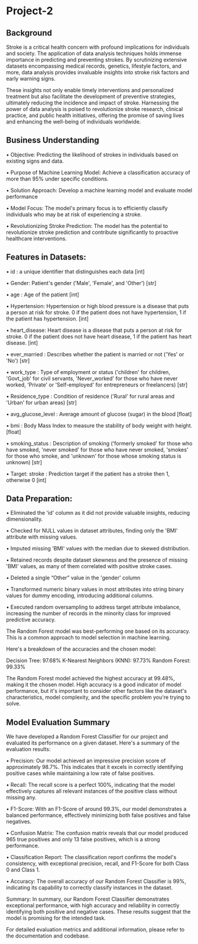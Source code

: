 # Project-2

## **Background**

Stroke is a critical health concern with profound implications for individuals and society. The application of data analysis techniques holds immense importance in predicting and preventing strokes. By scrutinizing extensive datasets encompassing medical records, genetics, lifestyle factors, and more, data analysis provides invaluable insights into stroke risk factors and early warning signs. 

These insights not only enable timely interventions and personalized treatment but also facilitate the development of preventive strategies, ultimately reducing the incidence and impact of stroke. Harnessing the power of data analysis is poised to revolutionize stroke research, clinical practice, and public health initiatives, offering the promise of saving lives and enhancing the well-being of individuals worldwide.

## **Business Understanding**

•	Objective: Predicting the likelihood of strokes in individuals based on existing signs and data.

•	Purpose of Machine Learning Model: Achieve a classification accuracy of more than 95% under specific conditions.

•	Solution Approach: Develop a machine learning model and evaluate model performance

•	Model Focus: The model's primary focus is to efficiently classify individuals who may be at risk of experiencing a stroke.

•	Revolutionizing Stroke Prediction: The model has the potential to revolutionize stroke prediction and contribute significantly to proactive healthcare interventions.

## **Features in Datasets:**

•	id : a unique identifier that distinguishes each data [int]

•	Gender: Patient's gender ('Male', 'Female', and 'Other') [str]

•	age : Age of the patient [int]

•	Hypertension: Hypertension or high blood pressure is a disease that puts a person at risk for stroke. 0 if the patient does not have hypertension, 1 if the patient has hypertension. [int]

•	heart_disease: Heart disease is a disease that puts a person at risk for stroke. 0 if the patient does not have heart disease, 1 if the patient has heart disease. [int]

•	ever_married : Describes whether the patient is married or not ('Yes' or 'No') [str]

•	work_type : Type of employment or status ('children' for children, 'Govt_job' for civil servants, 'Never_worked' for those who have never worked, 'Private' or 'Self-employed' for entrepreneurs or freelancers) [str]

•	Residence_type : Condition of residence ('Rural' for rural areas and 'Urban' for urban areas) [str]

•	avg_glucose_level : Average amount of glucose (sugar) in the blood [float]

•	bmi : Body Mass Index to measure the stability of body weight with height. [float]

•	smoking_status : Description of smoking ('formerly smoked' for those who have smoked, 'never smoked' for those who have never smoked, 'smokes' for those who smoke, and 'unknown' for those whose smoking status is unknown) [str]

•	Target: stroke : Prediction target if the patient has a stroke then 1, otherwise 0 [int]

## **Data Preparation:**

•	Eliminated the 'id' column as it did not provide valuable insights, reducing dimensionality.

•	Checked for NULL values in dataset attributes, finding only the 'BMI' attribute with missing values.

•	Imputed missing 'BMI' values with the median due to skewed distribution.

•	Retained records despite dataset skewness and the presence of missing 'BMI' values, as many of them correlated with positive stroke cases.

•	Deleted a single “Other” value in the 'gender' column 

•	Transformed numeric binary values in most attributes into string binary values for dummy encoding, introducing additional columns.

•	Executed random oversampling to address target attribute imbalance, increasing the number of records in the minority class for improved predictive accuracy.


The Random Forest model was best-performing one based on its accuracy. This is a common approach to model selection in machine learning.

Here's a breakdown of the accuracies and the chosen model:

Decision Tree: 97.68%
K-Nearest Neighbors (KNN): 97.73%
Random Forest: 99.33%

The Random Forest model achieved the highest accuracy at 99.48%, making it the chosen model. High accuracy is a good indicator of model performance, but it's important to consider other factors like the dataset's characteristics, model complexity, and the specific problem you're trying to solve.

## **Model Evaluation Summary**
We have developed a Random Forest Classifier for our project and evaluated its performance on a given dataset. Here's a summary of the evaluation results:

•	Precision: Our model achieved an impressive precision score of approximately 98.7%. This indicates that it excels in correctly identifying positive cases while maintaining a low rate of false positives.

•	Recall: The recall score is a perfect 100%, indicating that the model effectively captures all relevant instances of the positive class without missing any.

•	F1-Score: With an F1-Score of around 99.3%, our model demonstrates a balanced performance, effectively minimizing both false positives and false negatives.

•	Confusion Matrix: The confusion matrix reveals that our model produced 965 true positives and only 13 false positives, which is a strong performance.

•	Classification Report: The classification report confirms the model's consistency, with exceptional precision, recall, and F1-Score for both Class 0 and Class 1.

•	Accuracy: The overall accuracy of our Random Forest Classifier is 99%, indicating its capability to correctly classify instances in the dataset.

Summary: In summary, our Random Forest Classifier demonstrates exceptional performance, with high accuracy and reliability in correctly identifying both positive and negative cases. These results suggest that the model is promising for the intended task.

For detailed evaluation metrics and additional information, please refer to the documentation and codebase.

